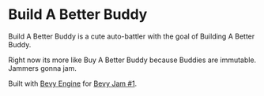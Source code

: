 # Build A Better Buddy

Build A Better Buddy is a cute auto-battler with the goal of Building A Better Buddy.

Right now its more like Buy A Better Buddy because Buddies are immutable. Jammers gonna jam.

Built with [Bevy Engine](https://bevyengine.org) for [Bevy Jam #1](https://itch.io/jam/bevy-jam-1/).